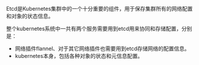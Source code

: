Etcd是Kubernetes集群中的一个十分重要的组件，用于保存集群所有的网络配置和对象的状态信息。

整个kubernetes系统中一共有两个服务需要用到etcd用来协同和存储配置，分别是：

- 网络插件flannel、对于其它网络插件也需要用到etcd存储网络的配置信息。
- kubernetes本身，包括各种对象的状态和元信息配置。